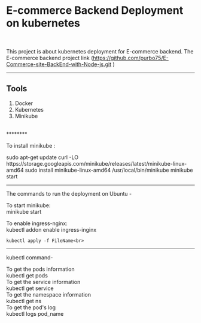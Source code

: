 <h1>E-commerce Backend Deployment on kubernetes</h1><br>

This project is about  kubernetes deployment for E-commerce backend.
The E-commerce backend project link (https://github.com/purbo75/E-Commerce-site-BackEnd-with-Node-js.git )
<br>
 
********
<h2>Tools</h2>
<ol>
	<li>Docker</li>
	<li>Kubernetes</li>
	<li>Minikube</li>
	
</ol><br>
********
<p> To install minikube : </P>
	sudo apt-get update
	curl -LO https://storage.googleapis.com/minikube/releases/latest/minikube-linux-amd64
	sudo install minikube-linux-amd64 /usr/local/bin/minikube
	minikube start

***********

	
The commands to run the deployment on Ubuntu - <br>

To start minikube: <br>
	minikube start<br>

To enable ingress-nginx:<br>
	kubectl addon enable ingress-inginx<br>
		
	kubectl apply -f FileName<br>

**********
kubectl command-<br>

To get the pods information<br>
	kubectl get pods<br>
To get the service information<br>
	kubectl get service<br>
To get the namespace information<br>
	kubectl get ns<br>
To get the pod's  log<br>
	kubectl logs pod_name<br>


